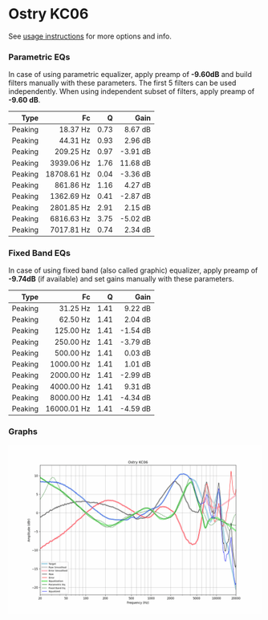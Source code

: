 # Ostry KC06
See [usage instructions](https://github.com/jaakkopasanen/AutoEq#usage) for more options and info.

### Parametric EQs
In case of using parametric equalizer, apply preamp of **-9.60dB** and build filters manually
with these parameters. The first 5 filters can be used independently.
When using independent subset of filters, apply preamp of **-9.60 dB**.

| Type    | Fc          |    Q | Gain     |
|--------:|------------:|-----:|---------:|
| Peaking | 18.37 Hz    | 0.73 | 8.67 dB  |
| Peaking | 44.31 Hz    | 0.93 | 2.96 dB  |
| Peaking | 209.25 Hz   | 0.97 | -3.91 dB |
| Peaking | 3939.06 Hz  | 1.76 | 11.68 dB |
| Peaking | 18708.61 Hz | 0.04 | -3.36 dB |
| Peaking | 861.86 Hz   | 1.16 | 4.27 dB  |
| Peaking | 1362.69 Hz  | 0.41 | -2.87 dB |
| Peaking | 2801.85 Hz  | 2.91 | 2.15 dB  |
| Peaking | 6816.63 Hz  | 3.75 | -5.02 dB |
| Peaking | 7017.81 Hz  | 0.74 | 2.34 dB  |

### Fixed Band EQs
In case of using fixed band (also called graphic) equalizer, apply preamp of **-9.74dB**
(if available) and set gains manually with these parameters.

| Type    | Fc          |    Q | Gain     |
|--------:|------------:|-----:|---------:|
| Peaking | 31.25 Hz    | 1.41 | 9.22 dB  |
| Peaking | 62.50 Hz    | 1.41 | 2.04 dB  |
| Peaking | 125.00 Hz   | 1.41 | -1.54 dB |
| Peaking | 250.00 Hz   | 1.41 | -3.79 dB |
| Peaking | 500.00 Hz   | 1.41 | 0.03 dB  |
| Peaking | 1000.00 Hz  | 1.41 | 1.01 dB  |
| Peaking | 2000.00 Hz  | 1.41 | -2.99 dB |
| Peaking | 4000.00 Hz  | 1.41 | 9.31 dB  |
| Peaking | 8000.00 Hz  | 1.41 | -4.34 dB |
| Peaking | 16000.01 Hz | 1.41 | -4.59 dB |

### Graphs
![](./Ostry%20KC06.png)